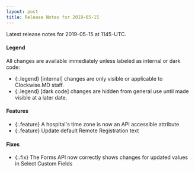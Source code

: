 ```yaml
---
layout: post
title: Release Notes for 2019-05-15
---
```


Latest release notes for 2019-05-15 at 1145-UTC.

<div class='legend' markdown='1'>

#### Legend

All changes are available immediately unless labeled as internal or dark code:

- {:.legend} [internal] changes are only visible or applicable to Clockwise.MD staff.
- {:.legend} [dark code] changes are hidden from general use until made visible at a later date.

</div>

<div class='features' markdown='1'>

#### Features

- {:.feature} A hospital's time zone is now an API accessible attribute
- {:.feature} Update default Remote Registration text

</div>

<div class='fixes' markdown='1'>

#### Fixes

- {:.fix} The Forms API now correctly shows changes for updated values in Select Custom Fields

</div>
